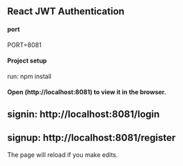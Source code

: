## React JWT Authentication

#### port

PORT=8081

#### Project setup
run:
npm install



####  Open (http://localhost:8081) to view it in the browser.
##  signin: http://localhost:8081/login
##  signup: http://localhost:8081/register

The page will reload if you make edits.
